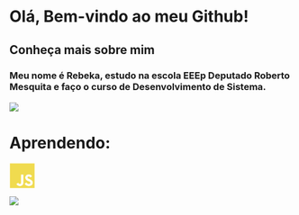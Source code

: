 # Olá, Bem-vindo ao meu Github!
## Conheça mais sobre mim 
### Meu nome é Rebeka, estudo na escola EEEp Deputado Roberto Mesquita e faço o curso de Desenvolvimento de Sistema.

<img widght="10" eight="10" align="center" src="https://25.media.tumblr.com/904263fd125353d7fd3b9c63d6512370/tumblr_mj9dw5SR7s1qec4gro1_500.gif" />

# Aprendendo:

<img align="center" alt="Evs-Js" title="JS" height="45" src="https://raw.githubusercontent.com/devicons/devicon/master/icons/javascript/javascript-plain.svg">
<br>
  
  <a href="https://www.instagram.com/rebekasouz_/" target="_blank"><img loading="lazy" src="https://img.shields.io/badge/Instagram-E4405F?style=for-the-badge&logo=instagram&logoColor=white"></a>
